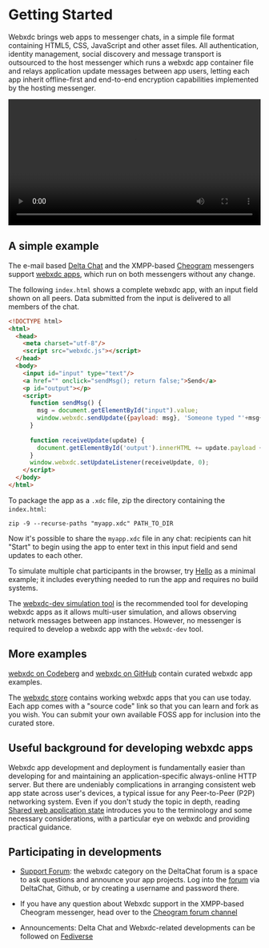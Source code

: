 # Getting Started 

Webxdc brings web apps to messenger chats,
in a simple file format containing HTML5, CSS, JavaScript and other asset files. 
All authentication, identity management, social discovery and message transport 
is outsourced to the host messenger which runs a webxdc app container file
and relays application update messages between app users,
letting each app inherit offline-first and end-to-end encryption 
capabilities implemented by the hosting messenger. 

<video controls style="width:560px; max-width: 100%;"><source src="https://webxdc.org/assets/just-web-apps.mp4" type="video/mp4"><a href="https://www.youtube.com/watch?v=I1K4pBvb2pI">watch "just web apps" on youtube</a></video>

## A simple example

The e-mail based [Delta Chat](https://delta.chat) 
and the XMPP-based [Cheogram](https://cheogram.com) messengers 
support [webxdc apps](https://webxdc.org/apps), which run on both messengers without any change. 

The following `index.html` shows a complete webxdc app, with an input field shown on all peers. Data submitted from the input is delivered to all members of the chat.

```html
<!DOCTYPE html>
<html>
  <head>
    <meta charset="utf-8"/>
    <script src="webxdc.js"></script>
  </head>
  <body>
    <input id="input" type="text"/>
    <a href="" onclick="sendMsg(); return false;">Send</a>
    <p id="output"></p>
    <script>
      function sendMsg() {
        msg = document.getElementById("input").value;
        window.webxdc.sendUpdate({payload: msg}, 'Someone typed "'+msg+'".');
      }
    
      function receiveUpdate(update) {
        document.getElementById('output').innerHTML += update.payload + "<br>";
      }
      window.webxdc.setUpdateListener(receiveUpdate, 0);
    </script>
  </body>
</html>
```

To package the app as a `.xdc` file, zip the directory containing the `index.html`:

```shell
zip -9 --recurse-paths "myapp.xdc" PATH_TO_DIR
```

Now it's possible to share the `myapp.xdc` file in any chat: recipients can hit "Start" to begin using the app to enter text in this input field and send updates to each other. 

To simulate multiple chat participants in the browser, try [Hello](https://github.com/webxdc/hello) as a minimal example; it includes everything needed to run the app and requires no build systems.

The [webxdc-dev simulation tool](https://github.com/webxdc/webxdc-dev) is the recommended 
tool for developing webxdc apps as it allows multi-user simulation, 
and allows observing network messages between app instances. 
However, no messenger is required to develop a webxdc app with the `webxdc-dev` tool. 

## More examples 

[webxdc on Codeberg](https://codeberg.org/webxdc) and [webxdc on GitHub](https://github.com/webxdc) 
contain curated webxdc app examples. 

The [webxdc store](https://webxdc.org/apps) contains working webxdc apps that you can use today. 
Each app comes with a "source code" link so that you can learn and fork as you wish. 
You can submit your own available FOSS app for inclusion into the curated store. 

## Useful background for developing webxdc apps 

Webxdc app development and deployment is fundamentally easier than 
developing for and maintaining an application-specific always-online HTTP server. 
But there are undeniably complications in arranging consistent web app state 
across user's devices, a typical issue for any Peer-to-Peer (P2P) networking system. 
Even if you don't study the topic in depth, reading [Shared web application state] 
introduces you to the terminology and some necessary considerations,
with a particular eye on webxdc and providing practical guidance. 

[Shared web application state]: /shared_state/index.html

## Participating in developments 

- [Support Forum](https://support.delta.chat/c/webxdc/20): the webxdc category on the DeltaChat forum is a space to ask questions and announce your app projects. Log into the [forum](https://support.delta.chat) via DeltaChat, Github, or by creating a username and password there.

- If you have any question about Webxdc support in the XMPP-based Cheogram messenger, head over
  to the [Cheogram forum channel](https://anonymous.cheogram.com/discuss@conference.soprani.ca)

- Announcements: Delta Chat and Webxdc-related developments can be
  followed on [Fediverse](https://chaos.social/@delta)
